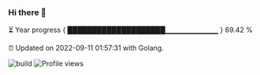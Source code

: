 ### Hi there 👋 

⏳ Year progress { ████████████████████▁▁▁▁▁▁▁▁▁▁ } 69.42 %

⏰ Updated on 2022-09-11 01:57:31 with Golang.

![build](https://github.com/shenxianpeng/year-progress/workflows/build/badge.svg) ![Profile views](https://gpvc.arturio.dev/shenxianpeng)